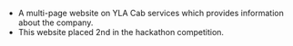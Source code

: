 - A multi-page website on YLA Cab services which provides information about the company.
- This website placed 2nd in the hackathon competition.
